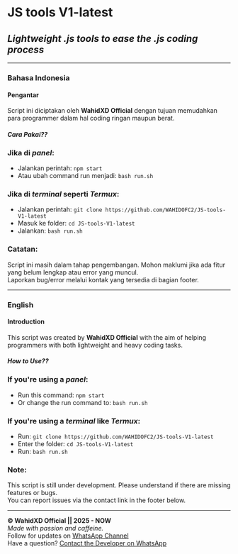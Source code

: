 # **JS tools V1-latest**
## *Lightweight .js tools to ease the .js coding process*

---

### **Bahasa Indonesia**  
#### **Pengantar**  
Script ini diciptakan oleh **WahidXD Official** dengan tujuan memudahkan para programmer dalam hal coding ringan maupun berat.

#### ***Cara Pakai??***  
### **Jika di *panel*:**
- Jalankan perintah: `npm start`  
- Atau ubah command run menjadi: `bash run.sh`

### **Jika di *terminal* seperti *Termux*:**
- Jalankan perintah: `git clone https://github.com/WAHIDOFC2/JS-tools-V1-latest`
- Masuk ke folder: `cd JS-tools-V1-latest`
- Jalankan: `bash run.sh`

### **Catatan:**  
Script ini masih dalam tahap pengembangan. Mohon maklumi jika ada fitur yang belum lengkap atau error yang muncul.  
Laporkan bug/error melalui kontak yang tersedia di bagian footer.

---

### **English**  
#### **Introduction**
This script was created by **WahidXD Official** with the aim of helping programmers with both lightweight and heavy coding tasks.

#### ***How to Use??***  
### **If you're using a *panel*:**
- Run this command: `npm start`  
- Or change the run command to: `bash run.sh`

### **If you're using a *terminal* like *Termux*:**
- Run: `git clone https://github.com/WAHIDOFC2/JS-tools-V1-latest`
- Enter the folder: `cd JS-tools-V1-latest`
- Run: `bash run.sh`

### **Note:**  
This script is still under development. Please understand if there are missing features or bugs.  
You can report issues via the contact link in the footer below.

---

**© WahidXD Official || 2025 - NOW**  
*Made with passion and caffeine.*  
Follow for updates on [WhatsApp Channel](https://whatsapp.com/channel/0029VawJmjVKgsNuANC9zR0e)  
Have a question? [Contact the Developer on WhatsApp](https://wa.me/62895393974879)
